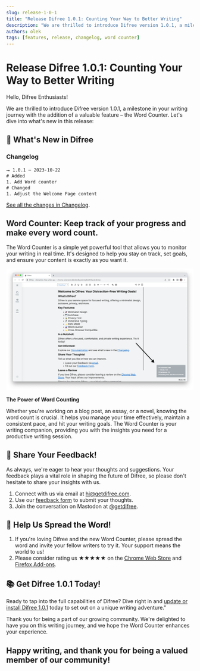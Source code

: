 ```yaml
---
slug: release-1-0-1
title: "Release Difree 1.0.1: Counting Your Way to Better Writing"
description: "We are thrilled to introduce Difree version 1.0.1, a milestone in your writing journey with the addition of a valuable feature – the Word Counter. Let's dive into what's new in this release:"
authors: olek
tags: [features, release, changelog, word counter]
---
```


# Release Difree 1.0.1: Counting Your Way to Better Writing

Hello, Difree Enthusiasts!

We are thrilled to introduce Difree version 1.0.1, a milestone in your writing journey with the addition of a valuable feature – the Word Counter. Let's dive into what's new in this release:
<!--truncate-->
## 🚀 What's New in Difree
### Changelog
    ⭢ 1.0.1 – 2023-10-22
    # Added
    1. Add Word counter
    # Changed
    1. Adjust the Welcome Page content
[See all the changes in Changelog](https://www.getdifree.com/changelog/).

## Word Counter: Keep track of your progress and make every word count.
  
The Word Counter is a simple yet powerful tool that allows you to monitor your writing in real time. It's designed to help you stay on track, set goals, and ensure your content is exactly as you want it.

![Difree: Word counter](./2023-10-22-image.png)

**The Power of Word Counting**

Whether you're working on a blog post, an essay, or a novel, knowing the word count is crucial. It helps you manage your time effectively, maintain a consistent pace, and hit your writing goals. The Word Counter is your writing companion, providing you with the insights you need for a productive writing session.

## 🎉 Share Your Feedback!
As always, we're eager to hear your thoughts and suggestions. Your feedback plays a vital role in shaping the future of Difree, so please don't hesitate to share your insights with us.

1. Connect with us via email at [hi@getdifree.com](mailto:hi@getdifree.com).
2. Use our [feedback form](https://i.getdifree.com/feedback) to submit your thoughts.
3. Join the conversation on Mastodon at [@getdifree](https://mastodon.world/@getdifree).

## 📣 Help Us Spread the Word!
1. If you're loving Difree and the new Word Counter, please spread the word and invite your fellow writers to try it. Your support means the world to us!
1. Please consider rating us ★★★★★ on the [Chrome Web Store](https://i.getdifree.com/review-chrome) and [Firefox Add-ons](https://i.getdifree.com/review-firefox).

## 📚 Get Difree 1.0.1 Today!

Ready to tap into the full capabilities of Difree? Dive right in and [update or install Difree 1.0.1](https://www.getdifree.com/download/) today to set out on a unique writing adventure."

Thank you for being a part of our growing community. We're delighted to have you on this writing journey, and we hope the Word Counter enhances your experience.

## Happy writing, and thank you for being a valued member of our community!

